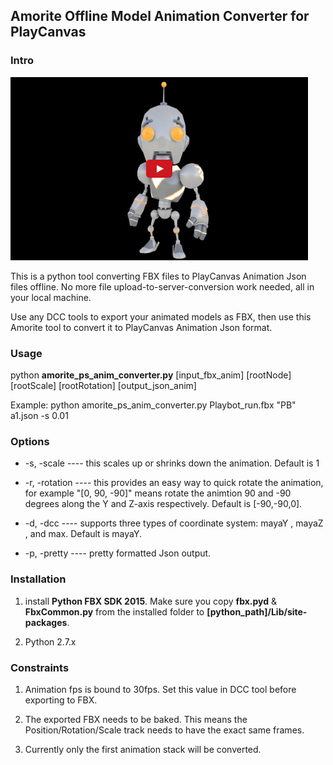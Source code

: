 ## Amorite Offline Model Animation Converter for PlayCanvas

### Intro

[![ScreenShot](https://raw.githubusercontent.com/shaochun/Amorite/master/playcanvas/pb_play.png)](https://vimeo.com/174299868/c4402395d1)

This is a python tool converting FBX files to PlayCanvas Animation Json files offline. No more file upload-to-server-conversion work needed, all in your local machine.

Use any DCC tools to export your animated models as FBX, then use this Amorite tool to convert it to PlayCanvas Animation Json format.

### Usage

python **amorite_ps_anim_converter.py** [input_fbx_anim] [rootNode] [rootScale] [rootRotation] [output_json_anim]

Example: python amorite_ps_anim_converter.py Playbot_run.fbx "PB" a1.json -s 0.01

### Options

- -s, -scale ---- this scales up or shrinks down the animation. Default is 1

- -r, -rotation ---- this provides an easy way to quick rotate the animation, for example "[0, 90, -90]" means rotate the animtion 90 and -90 degrees along the Y and Z-axis respectively. Default is [-90,-90,0].

- -d, -dcc ---- supports three types of coordinate system: mayaY , mayaZ , and max. Default is mayaY.

- -p, -pretty ---- pretty formatted Json output.

### Installation

1. install **Python FBX SDK 2015**. Make sure you copy **fbx.pyd** & **FbxCommon.py** from the installed folder to **[python_path]/Lib/site-packages**.

2. Python 2.7.x

### Constraints

1. Animation fps is bound to 30fps. Set this value in DCC tool before exporting to FBX.

2. The exported FBX needs to be baked. This means the Position/Rotation/Scale track needs to have the exact same frames.

3. Currently only the first animation stack will be converted.
